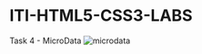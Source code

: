 # ITI-HTML5-CSS3-LABS
Task 4 - MicroData
![microdata](https://user-images.githubusercontent.com/99666114/215513315-66997e69-2a7d-4996-9d32-610fb465b79e.png)

